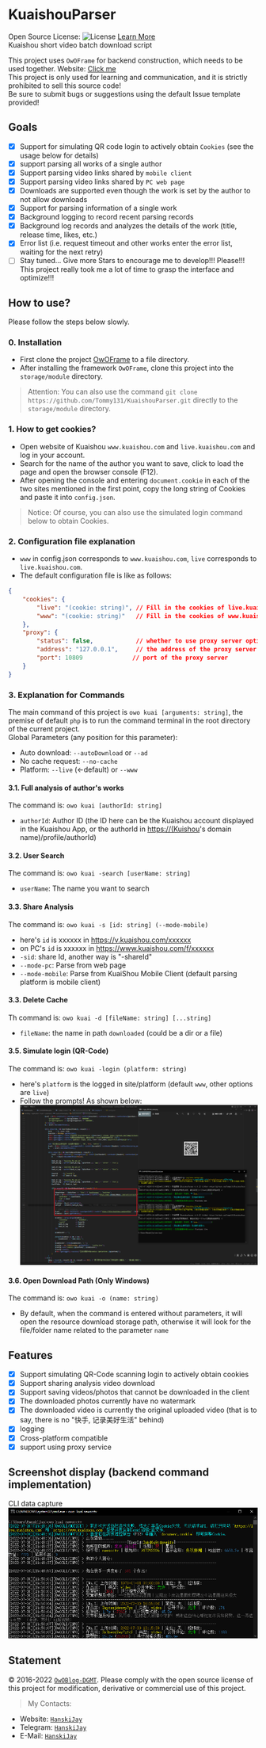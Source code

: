 # KuaishouParser

Open Source License: ![License](https://img.shields.io/badge/License-Apache%202.0-blue.svg) [Learn More](https://opensource.org/licenses/Apache-2.0)  
Kuaishou short video batch download script

This project uses `OwOFrame` for backend construction, which needs to be used together. Website: [Click me](https://github.com/Tommy131/OwOFrame)  
This project is only used for learning and communication, and it is strictly prohibited to sell this source code!  
Be sure to submit bugs or suggestions using the default Issue template provided!  

## Goals

- [x] Support for simulating QR code login to actively obtain `Cookies` (see the usage below for details)
- [x] support parsing all works of a single author
- [x] Support parsing video links shared by `mobile client`
- [x] Support parsing video links shared by `PC web page`
- [x] Downloads are supported even though the work is set by the author to not allow downloads
- [x] Support for parsing information of a single work
- [x] Background logging to record recent parsing records
- [x] Background log records and analyzes the details of the work (title, release time, likes, etc.)
- [x] Error list (i.e. request timeout and other works enter the error list, waiting for the next retry)
- [ ] Stay tuned... Give more Stars to encourage me to develop!!! Please!!! This project really took me a lot of time to grasp the interface and optimize!!!

## How to use?

Please follow the steps below slowly.

### 0. Installation

- First clone the project [OwOFrame](https://github.com/Tommy131/OwOFrame) to a file directory.
- After installing the framework `OwOFrame`, clone this project into the `storage/module` directory.

> Attention: You can also use the command `git clone https://github.com/Tommy131/KuaishouParser.git` directly to the `storage/module` directory.

### 1. How to get cookies?

- Open website of Kuaishou `www.kuaishou.com` and `live.kuaishou.com` and log in your account.
- Search for the name of the author you want to save, click to load the page and open the browser console (F12).
- After opening the console and entering `document.cookie` in each of the two sites mentioned in the first point, copy the long string of Cookies and paste it into `config.json`.

> Notice: Of course, you can also use the simulated login command below to obtain Cookies.

### 2. Configuration file explanation

- `www` in config.json corresponds to `www.kuaishou.com`, `live` corresponds to `live.kuaishou.com`.
- The default configuration file is like as follows:

``` json
{
    "cookies": {
        "live": "(cookie: string)", // Fill in the cookies of live.kuaishou.com here
        "www": "(cookie: string)"   // Fill in the cookies of www.kuaishou.com here
    },
    "proxy": {
        "status": false,            // whether to use proxy server option
        "address": "127.0.0.1",     // the address of the proxy server
        "port": 10809              // port of the proxy server
    }
}
```

### 3. Explanation for Commands

The main command of this project is `owo kuai [arguments: string]`, the premise of default `php` is to run the command terminal in the root directory of the current project.  
Global Parameters (any position for this parameter):

- Auto download: `--autoDownload` or `--ad`
- No cache request: `--no-cache`
- Platform: `--live` (<-default) or `--www`

#### 3.1. Full analysis of author's works

The command is: `owo kuai [authorId: string]`  

- `authorId`: Author ID (the ID here can be the Kuaishou account displayed in the Kuaishou App, or the authorId in <https://(Kuishou>'s domain name)/profile/authorId)

#### 3.2. User Search

The command is: `owo kuai -search [userName: string]`  

- `userName`: The name you want to search

#### 3.3. Share Analysis

The command is: `owo kuai -s [id: string] (--mode-mobile)`

- here's `id` is xxxxxx in <https://v.kuaishou.com/xxxxxx>
- on PC's `id` is xxxxxx in <https://www.kuaishou.com/f/xxxxxx>
- `-sid`: share Id, another way is "-shareId"
- `--mode-pc`: Parse from web page
- `--mode-mobile`: Parse from KuaiShou Mobile Client (default parsing platform is mobile client)

#### 3.3. Delete Cache

Th command is: `owo kuai -d [fileName: string] [...string]`

- `fileName`: the name in path `downloaded` (could be a dir or a file)

#### 3.5. Simulate login (QR-Code)

The command is: `owo kuai -login (platform: string)`

- here's `platform` is the logged in site/platform (default `www`, other options are `live`)
- Follow the prompts! As shown below:
![Login operation](.repo/img/tested_web_login.png)

#### 3.6. Open Download Path (Only Windows)

The command is: `owo kuai -o (name: string)`

- By default, when the command is entered without parameters, it will open the resource download storage path, otherwise it will look for the file/folder name related to the parameter `name`

## Features

- [x] Support simulating QR-Code scanning login to actively obtain cookies
- [x] Support sharing analysis video download
- [x] Support saving videos/photos that cannot be downloaded in the client
- [x] The downloaded photos currently have no watermark
- [x] The downloaded video is currently the original uploaded video (that is to say, there is no "快手, 记录美好生活" behind)
- [x] logging
- [x] Cross-platform compatible
- [x] support using proxy service

## Screenshot display (backend command implementation)

CLI data capture  
![CLI data capture](.repo/img/cli-command.png)

## Statement

&copy; 2016-2022 [`OwOBlog-DGMT`](https://www.owoblog.com). Please comply with the open source license of this project for modification, derivative or commercial use of this project.

> My Contacts:

- Website: [`HanskiJay`](https://www.owoblog.com)
- Telegram: [`HanskiJay`](https://t.me/HanskiJay)
- E-Mail: [`HanskiJay`](mailto:support@owoblog.com)
